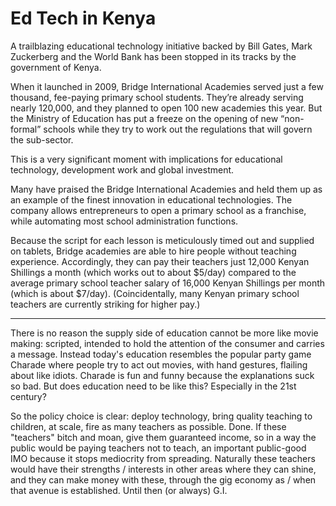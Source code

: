 # Ed Tech in Kenya

A trailblazing educational technology initiative backed by Bill Gates, Mark Zuckerberg and the World Bank has been stopped in its tracks by the government of Kenya.

When it launched in 2009, Bridge International Academies served just a few thousand, fee-paying primary school students. They’re already serving nearly 120,000, and they planned to open 100 new academies this year. But the Ministry of Education has put a freeze on the opening of new “non-formal” schools while they try to work out the regulations that will govern the sub-sector.

This is a very significant moment with implications for educational technology, development work and global investment.

Many have praised the Bridge International Academies and held them up as an example of the finest innovation in educational technologies. The company allows entrepreneurs to open a primary school as a franchise, while automating most school administration functions.

Because the script for each lesson is meticulously timed out and supplied on tablets, Bridge academies are able to hire people without teaching experience. Accordingly, they can pay their teachers just 12,000 Kenyan Shillings a month (which works out to about $5/day) compared to the average primary school teacher salary of 16,000 Kenyan Shillings per month (which is about $7/day). (Coincidentally, many Kenyan primary school teachers are currently striking for higher pay.)

---

There is no reason the supply side of education cannot be 
more like movie making: scripted, intended to hold the attention of the 
consumer and carries a message. Instead today's education resembles the 
popular party game Charade where people try to act out movies, with hand
 gestures, flailing about like idiots. Charade is fun and funny because 
the explanations suck so bad. But does education need to be like this? 
Especially in the 21st century?

So the policy choice is clear: deploy technology, bring quality
teaching to children, at scale, fire as many teachers as
possible. Done. If these "teachers" bitch and moan, give them
guaranteed income, so in a way the public would be paying teachers not
to teach, an important public-good IMO because it stops mediocrity
from spreading. Naturally these teachers would have their strengths /
interests in other areas where they can shine, and they can make money
with these, through the gig economy as / when that avenue is
established. Until then (or always) G.I.




